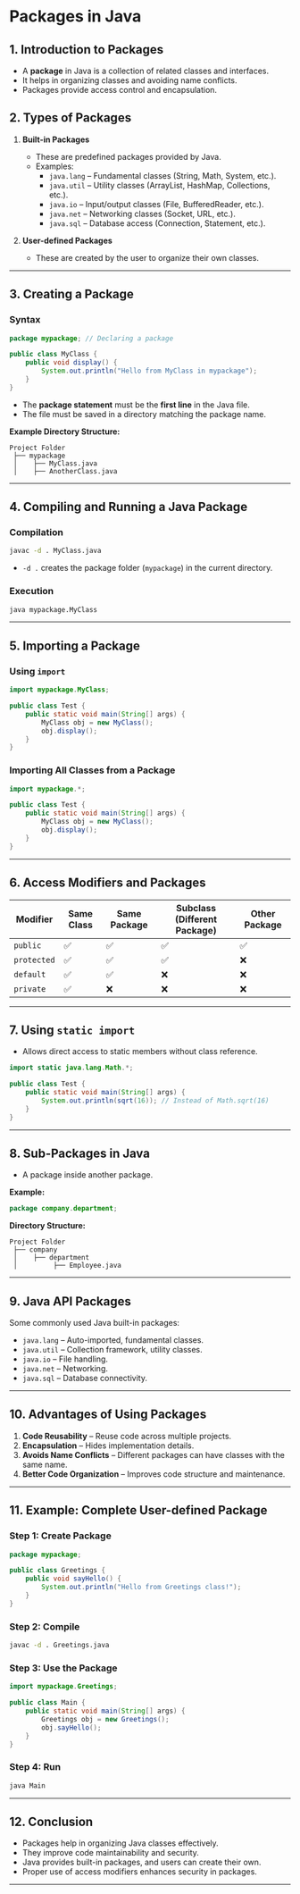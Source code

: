 # **Packages in Java**

## **1. Introduction to Packages**

- A **package** in Java is a collection of related classes and interfaces.
- It helps in organizing classes and avoiding name conflicts.
- Packages provide access control and encapsulation.

## **2. Types of Packages**

1. **Built-in Packages**

   - These are predefined packages provided by Java.
   - Examples:
     - `java.lang` – Fundamental classes (String, Math, System, etc.).
     - `java.util` – Utility classes (ArrayList, HashMap, Collections, etc.).
     - `java.io` – Input/output classes (File, BufferedReader, etc.).
     - `java.net` – Networking classes (Socket, URL, etc.).
     - `java.sql` – Database access (Connection, Statement, etc.).

2. **User-defined Packages**
   - These are created by the user to organize their own classes.

---

## **3. Creating a Package**

### **Syntax**

```java
package mypackage; // Declaring a package

public class MyClass {
    public void display() {
        System.out.println("Hello from MyClass in mypackage");
    }
}
```

- The **package statement** must be the **first line** in the Java file.
- The file must be saved in a directory matching the package name.

**Example Directory Structure:**

```
Project Folder
 ├── mypackage
 │    ├── MyClass.java
 │    ├── AnotherClass.java
```

---

## **4. Compiling and Running a Java Package**

### **Compilation**

```sh
javac -d . MyClass.java
```

- `-d .` creates the package folder (`mypackage`) in the current directory.

### **Execution**

```sh
java mypackage.MyClass
```

---

## **5. Importing a Package**

### **Using `import`**

```java
import mypackage.MyClass;

public class Test {
    public static void main(String[] args) {
        MyClass obj = new MyClass();
        obj.display();
    }
}
```

### **Importing All Classes from a Package**

```java
import mypackage.*;

public class Test {
    public static void main(String[] args) {
        MyClass obj = new MyClass();
        obj.display();
    }
}
```

---

## **6. Access Modifiers and Packages**

| Modifier    | Same Class | Same Package | Subclass (Different Package) | Other Package |
| ----------- | ---------- | ------------ | ---------------------------- | ------------- |
| `public`    | ✅         | ✅           | ✅                           | ✅            |
| `protected` | ✅         | ✅           | ✅                           | ❌            |
| `default`   | ✅         | ✅           | ❌                           | ❌            |
| `private`   | ✅         | ❌           | ❌                           | ❌            |

---

## **7. Using `static import`**

- Allows direct access to static members without class reference.

```java
import static java.lang.Math.*;

public class Test {
    public static void main(String[] args) {
        System.out.println(sqrt(16)); // Instead of Math.sqrt(16)
    }
}
```

---

## **8. Sub-Packages in Java**

- A package inside another package.

**Example:**

```java
package company.department;
```

**Directory Structure:**

```
Project Folder
 ├── company
 │    ├── department
 │         ├── Employee.java
```

---

## **9. Java API Packages**

Some commonly used Java built-in packages:

- `java.lang` – Auto-imported, fundamental classes.
- `java.util` – Collection framework, utility classes.
- `java.io` – File handling.
- `java.net` – Networking.
- `java.sql` – Database connectivity.

---

## **10. Advantages of Using Packages**

1. **Code Reusability** – Reuse code across multiple projects.
2. **Encapsulation** – Hides implementation details.
3. **Avoids Name Conflicts** – Different packages can have classes with the same name.
4. **Better Code Organization** – Improves code structure and maintenance.

---

## **11. Example: Complete User-defined Package**

### **Step 1: Create Package**

```java
package mypackage;

public class Greetings {
    public void sayHello() {
        System.out.println("Hello from Greetings class!");
    }
}
```

### **Step 2: Compile**

```sh
javac -d . Greetings.java
```

### **Step 3: Use the Package**

```java
import mypackage.Greetings;

public class Main {
    public static void main(String[] args) {
        Greetings obj = new Greetings();
        obj.sayHello();
    }
}
```

### **Step 4: Run**

```sh
java Main
```

---

## **12. Conclusion**

- Packages help in organizing Java classes effectively.
- They improve code maintainability and security.
- Java provides built-in packages, and users can create their own.
- Proper use of access modifiers enhances security in packages.

---
